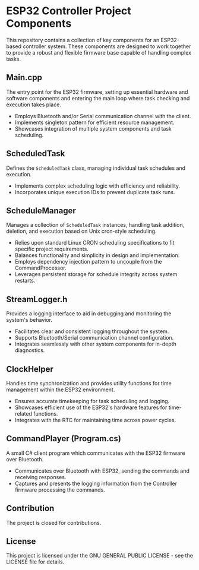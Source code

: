 # ESP32 Controller Project Components

This repository contains a collection of key components for an ESP32-based controller system. These components are designed to work together to provide a robust and flexible firmware base capable of handling complex tasks. 

## Main.cpp

The entry point for the ESP32 firmware, setting up essential hardware and software components and entering the main loop where task checking and execution takes place.

- Employs Bluetooth and/or Serial communication channel with the client.
- Implements singleton pattern for efficient resource management.
- Showcases integration of multiple system components and task scheduling.

## ScheduledTask

Defines the `ScheduledTask` class, managing individual task schedules and execution.

- Implements complex scheduling logic with efficiency and reliability.
- Incorporates unique execution IDs to prevent duplicate task runs.

## ScheduleManager

Manages a collection of `ScheduledTask` instances, handling task addition, deletion, and execution based on Unix cron-style scheduling.

- Relies upon standard Linux CRON scheduling specifications to fit specific project requirements.
- Balances functionality and simplicity in design and implementation.
- Employs dependency injection pattern to uncouple from the CommandProcessor.
- Leverages persistent storage for schedule integrity across system restarts.

## StreamLogger.h

Provides a logging interface to aid in debugging and monitoring the system's behavior.

- Facilitates clear and consistent logging throughout the system.
- Supports Bluetooth/Serial communication channel configuration.
- Integrates seamlessly with other system components for in-depth diagnostics.

## ClockHelper

Handles time synchronization and provides utility functions for time management within the ESP32 environment.

- Ensures accurate timekeeping for task scheduling and logging.
- Showcases efficient use of the ESP32's hardware features for time-related functions.
- Integrates with the RTC for maintaining time across power cycles.

## CommandPlayer (Program.cs) 

A small C# client program which communicates with the ESP32 firmware over Bluetooth.

- Communicates over Bluetooth with ESP32, sending the commands and receiving responses.
- Captures and presents the logging information from the Controller firmware processing the commands.

## Contribution

The project is closed for contributions.

## License

This project is licensed under the GNU GENERAL PUBLIC LICENSE - see the LICENSE file for details.

